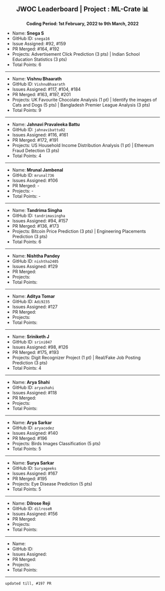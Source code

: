 
<div align = 'center'>
  <h2> JWOC Leaderboard | Project : ML-Crate 📊 </h2>
  <p><b> Coding Period: 1st February, 2022 to 9th March, 2022 </b></p>
  </div>
  
  - Name: **Snega S**
  - GitHub ID: `snega16`
  - Issue Assigned: #92, #159
  - PR Merged: #164, #192
  - Projects: Advertisement Click Prediction (3 pts) | Indian School Education Statistics (3 pts)
  - Total Points: 6

---------------------------------------------------------
- Name: **Vishnu Bhaarath**
- GitHub ID: `VishnuBhaarath`
- Issues Assigned: #117, #104, #184
- PR Merged: #163, #197, #201
- Projects: UK Favourite Chocolate Analysis (1 pt) | Identify the images of Cats and Dogs (5 pts) | Bangladesh Premier League Analysis (3 pts)
- Total Points: 9

----------------------------------------------------------
- Name: **Jahnavi Pravaleeka Battu**
- GitHub ID: `jahnavibattu02`
- Issues Assigned: #116, #161
- PR Merged: #172, #191
- Projects: US Household Income Distribution Analysis (1 pt) | Ethereum Fraud Detection (3 pts)
- Total Points: 4

----------------------------------------------------------
- Name: **Mrunal Jambenal**
- GitHub ID: `mrunal736`
- Issues Assigned: #106
- PR Merged: -
- Projects: - 
- Total Points: -

----------------------------------------------------------
- Name: **Tandrima Singha**
- GitHub ID: `tandrimasingha`
- Issues Assigned: #94, #157
- PR Merged: #136, #173
- Projects: Bitcoin Price Prediction (3 pts) | Engineering Placements Prediction (3 pts)
- Total Points: 6

----------------------------------------------------------- 
- Name: **Nishtha Pandey**
- GitHub ID: `nishtha2405`
- Issues Assigned: #129
- PR Merged:
- Projects:
- Total Points:

----------------------------------------------------------
- Name: **Aditya Tomar**
- GitHub ID: `Adi9235`
- Issues Assigned: #127
- PR Merged:
- Projects:
- Total Points:

----------------------------------------------------------
- Name: **Sriniketh J**
- GitHub ID: `srini047`
- Issues Assigned: #98, #126
- PR Merged: #175, #193
- Projects: Digit Recognizer Project (1 pt) | Real/Fake Job Posting Prediction (3 pts)
- Total Points: 4

----------------------------------------------------------
- Name: **Arya Shahi**
- GitHub ID: `aryashahi`
- Issues Assigned: #118
- PR Merged:
- Projects:
- Total Points:

----------------------------------------------------------
- Name: **Arya Sarkar**
- GitHub ID: `aryacodez`
- Issues Assigned: #140
- PR Merged: #196
- Projects: Birds Images Classification (5 pts)
- Total Points: 5

----------------------------------------------------------
- Name: **Surya Sarkar**
- GitHub ID: `Suryageeks`
- Issues Assigned: #167
- PR Merged: #195
- Projects: Eye Disease Prediction (5 pts)
- Total Points: 5

----------------------------------------------------------
- Name: **Dilrose Reji**
- GitHub ID: `dilroseR`
- Issues Assigned: #156
- PR Merged: 
- Projects: 
- Total Points:

----------------------------------------------------------
- Name: 
- GitHub ID: 
- Issues Assigned: 
- PR Merged:
- Projects:
- Total Points:

----------------------------------------------------------

`updated till, #197 PR`
